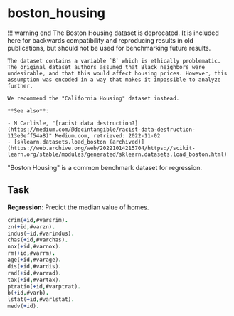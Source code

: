 # boston_housing

!!! warning end
    The Boston Housing dataset is deprecated. It is included here for backwards compatibility and reproducing results in old publications, but should not be used for benchmarking future results.

    The dataset contains a variable `B` which is ethically problematic. The original dataset authors assumed that Black neighbors were undesirable, and that this would affect housing prices. However, this assumption was encoded in a way that makes it impossible to analyze further.

    We recommend the "California Housing" dataset instead.

    **See also**:

    - M Carlisle, "[racist data destruction?](https://medium.com/@docintangible/racist-data-destruction-113e3eff54a8)" Medium.com, retrieved: 2022-11-02
    - [sklearn.datasets.load_boston (archived)](https://web.archive.org/web/20221014215704/https://scikit-learn.org/stable/modules/generated/sklearn.datasets.load_boston.html)

"Boston Housing" is a common benchmark dataset for regression.

## Task

**Regression**: Predict the median value of homes.

```prolog
crim(+id,#varsrim).
zn(+id,#varzn).
indus(+id,#varindus).
chas(+id,#varchas).
nox(+id,#varnox).
rm(+id,#varrm).
age(+id,#varage).
dis(+id,#vardis).
rad(+id,#varrad).
tax(+id,#vartax).
ptratio(+id,#varptrat).
b(+id,#varb).
lstat(+id,#varlstat).
medv(+id).
```
